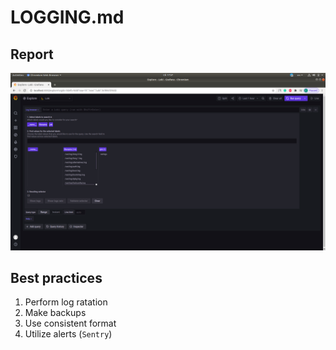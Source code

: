 # LOGGING.md

## Report

![loki](screenshots/loki.png)

## Best practices

1. Perform log ratation
2. Make backups
3. Use consistent format
4. Utilize alerts (`Sentry`)
